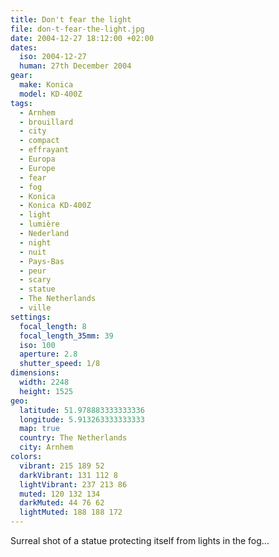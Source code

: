 ```yaml
---
title: Don't fear the light
file: don-t-fear-the-light.jpg
date: 2004-12-27 18:12:00 +02:00
dates:
  iso: 2004-12-27
  human: 27th December 2004
gear:
  make: Konica
  model: KD-400Z
tags:
  - Arnhem
  - brouillard
  - city
  - compact
  - effrayant
  - Europa
  - Europe
  - fear
  - fog
  - Konica
  - Konica KD-400Z
  - light
  - lumière
  - Nederland
  - night
  - nuit
  - Pays-Bas
  - peur
  - scary
  - statue
  - The Netherlands
  - ville
settings:
  focal_length: 8
  focal_length_35mm: 39
  iso: 100
  aperture: 2.8
  shutter_speed: 1/8
dimensions:
  width: 2248
  height: 1525
geo:
  latitude: 51.978883333333336
  longitude: 5.913263333333333
  map: true
  country: The Netherlands
  city: Arnhem
colors:
  vibrant: 215 189 52
  darkVibrant: 131 112 8
  lightVibrant: 237 213 86
  muted: 120 132 134
  darkMuted: 44 76 62
  lightMuted: 188 188 172
---
```


Surreal shot of a statue protecting itself from lights in the fog...
